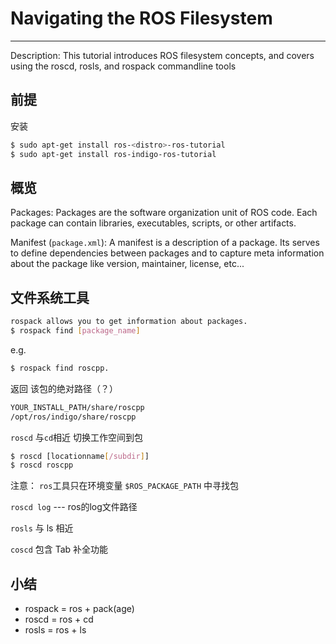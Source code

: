 # Navigating the ROS Filesystem
***
Description: This tutorial introduces ROS filesystem concepts, and covers using the roscd, rosls, and rospack commandline tools
## 前提
安装
```bash
$ sudo apt-get install ros-<distro>-ros-tutorial
$ sudo apt-get install ros-indigo-ros-tutorial
```
## 概览
Packages: Packages are the software organization unit of ROS code. Each package can contain libraries, executables, scripts, or other artifacts.

Manifest (`package.xml`): A manifest is a description of a package. Its serves to define dependencies between packages and to capture meta information about the package like version, maintainer, license, etc... 

## 文件系统工具
```bash
rospack allows you to get information about packages. 
$ rospack find [package_name]
```
e.g.
```bash
$ rospack find roscpp.
```
返回 该包的绝对路径（？） 
```bash
YOUR_INSTALL_PATH/share/roscpp
/opt/ros/indigo/share/roscpp
```
`roscd` 与`cd`相近 切换工作空间到包
```bash
$ roscd [locationname[/subdir]]
$ roscd roscpp
```
注意： `ros`工具只在环境变量 `$ROS_PACKAGE_PATH` 中寻找包


`roscd log` --- ros的log文件路径

`rosls` 与 ls 相近

`coscd` 包含 Tab 补全功能

## 小结
* rospack = ros + pack(age)
* roscd = ros + cd
* rosls = ros + ls 


